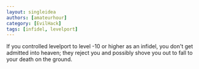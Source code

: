 ```yaml
---
layout: singleidea
authors: [amateurhour]
category: [EvilHack]
tags: [infidel, levelport]
---
```

If you controlled levelport to level -10 or higher as an infidel, you don't get
admitted into heaven; they reject you and possibly shove you out to fall to
your death on the ground.
